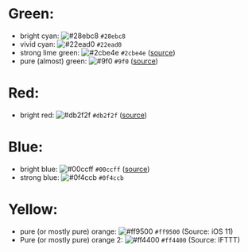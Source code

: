 # Green:
- bright cyan: ![#28ebc8](https://placehold.it/15/28ebc8/000000?text=+) `#28ebc8`
- vivid cyan: ![#22ead0](https://placehold.it/15/22ead0/000000?text=+) `#22ead0`
- strong lime green: ![#2cbe4e](https://placehold.it/15/2cbe4e/000000?text=+) `#2cbe4e` ([source](https://github.com))
- pure (almost) green: ![#9f0](https://placehold.it/15/9f0/000000?text=+) `#9f0` ([source](https://rungo.idnes.cz/))

# Red:
- bright red: ![#db2f2f](https://placehold.it/15/db2f2f/000000?text=+) `#db2f2f` ([source](https://drewrios.com/))

# Blue:
- bright blue: ![#00ccff](https://placehold.it/15/00ccff/000000?text=+) `#00ccff` ([source](http://www.zen-buddhism.net/))
- strong blue: ![#0f4ccb](https://placehold.it/15/0f4ccb/000000?text=+) `#0f4ccb`

# Yellow:
- pure (or mostly pure) orange: ![#ff9500](https://placehold.it/15/ff9500/000000?text=+) `#ff9500` (Source: iOS 11)
- Pure (or mostly pure) orange 2: ![#ff4400](https://placehold.it/15/ff4400/000000?text=+) `#ff4400` (Source: IFTTT)
